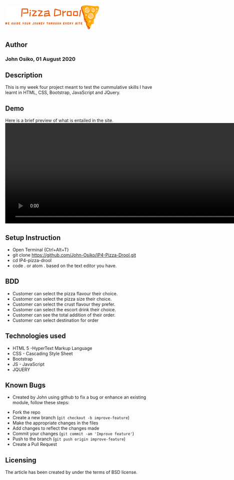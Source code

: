 # <img src="/images/logo/Pizza Drool_free-file (1).png" alt="">

## Author
### John Osiko, 01 August 2020


## Description
This is my week four project meant to test the cummulative skills I have learnt in HTML, CSS, Bootstrap, JavaScript and JQuery.


## Demo
Here is a brief preview of what is entailed in the site.
<video width="6400" height="320" controls >
     <source src="./images/landing-page/output_free (1).mp4" type="video/mp4">
</video>


## Setup Instruction
* Open Terminal {Ctrl+Alt+T}
* git clone https://github.com/John-Osiko/IP4-Pizza-Drool.git
* cd IP4-pizza-drool
* code . or atom . based on the text editor you have.

## BDD
* Customer can select the pizza flavour their choice.
* Customer can select the pizza size their choice.
* Customer can select the crust flavour they prefer. 
* Customer can select the escort drink their choice.
* Customer can see the total addition of their order.
* Customer can select destination for order

## Technologies used
* HTML 5 -HyperText Markup Language
* CSS - Cascading Style Sheet
* Bootstrap
* JS - JavaScript
* JQUERY

## Known Bugs
* Created by John using github to fix a bug or enhance an existing module, follow these steps:
- Fork the repo
- Create a new branch (`git checkout -b improve-feature`)
- Make the appropriate changes in the files
- Add changes to reflect the changes made
- Commit your changes (`git commit -am 'Improve feature'`)
- Push to the branch (`git push origin improve-feature`)
- Create a Pull Request

## Licensing
The article has been created by under the terms of BSD license.